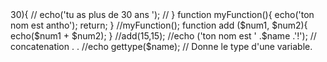<?php

// appache 2 crée un dossieer dans l'os qui contient var/www/html/le nom de mon fichier

$name = 'antho';
$age = 34;
$array = ['Marc',32];
//$obj = {};
$bool = true; //false
$null = null;
$calc = 45 + 56; // donne 101 si $calc = 45.56; donne afficher 4556
//echo($calc);
//var_dump($array);

// $array[2] = 'autre chose'; // Remplasse la valeur de la clé 2
// if ($age > 30){
//     echo('tu as plus de 30 ans ');
// }

function myFunction(){
    echo('ton nom est antho');
    return;
}

//myFunction();

function add ($num1, $num2){
    echo($num1 + $num2);
}

//add(15,15);

//echo ('ton nom est ' .$name .'!'); // concatenation .  .   
//echo gettype($name); // Donne le type d'une variable.







